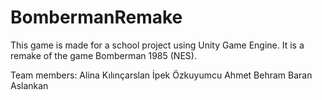# BombermanRemake
This game is made for a school project using Unity Game Engine. It is a remake of the game Bomberman 1985 (NES).

Team members:
Alina Kılınçarslan
İpek Özkuyumcu
Ahmet Behram
Baran Aslankan
